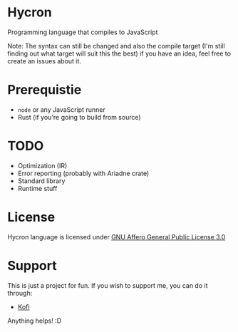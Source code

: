 # Hycron
Programming language that compiles to JavaScript

Note: The syntax can still be changed and also the compile target (I'm still finding out what target will suit this the best) if you have an idea, feel free to create an issues about it.

# Prerequistie
- `node` or any JavaScript runner
- Rust (if you're going to build from source)

# TODO
- Optimization (IR)
- Error reporting (probably with Ariadne crate)
- Standard library
- Runtime stuff

# License
Hycron language is licensed under [GNU Affero General Public License 3.0](https://www.gnu.org/licenses/agpl-3.0.en.html)

# Support
This is just a project for fun. If you wish to support me, you can do it through:
- [Kofi](https://ko-fi.com/azur1s)

Anything helps! :D
